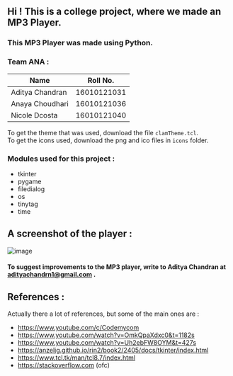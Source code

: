 ## Hi ! This is a college project, where we made an MP3 Player. 
### This MP3 Player was made using Python.

###         Team ANA :
|Name|Roll No.|
|---|---|
|Aditya Chandran|16010121031|
|Anaya Choudhari|16010121036|
|Nicole Dcosta|16010121040|

To get the theme that was used, download the file `clamTheme.tcl`.\
To get the icons used, download the png and ico files in `icons` folder.

### Modules used for this project :
- tkinter 
- pygame 
- filedialog 
- os 
- tinytag 
- time

## A screenshot of the player : 
![image](https://user-images.githubusercontent.com/106558927/178156898-c86cf308-c690-4c70-b4a0-98ac339a8cec.png)

#### To suggest improvements to the MP3 player, write to Aditya Chandran at adityachandrn1@gmail.com .

## References :
Actually there a lot of references, but some of the main ones are : 
- https://www.youtube.com/c/Codemycom
- https://www.youtube.com/watch?v=OmkQpaXdxc0&t=1182s
- https://www.youtube.com/watch?v=Uh2ebFW8OYM&t=427s
- https://anzeljg.github.io/rin2/book2/2405/docs/tkinter/index.html
- https://www.tcl.tk/man/tcl8.7/index.html
- https://stackoverflow.com (ofc)
